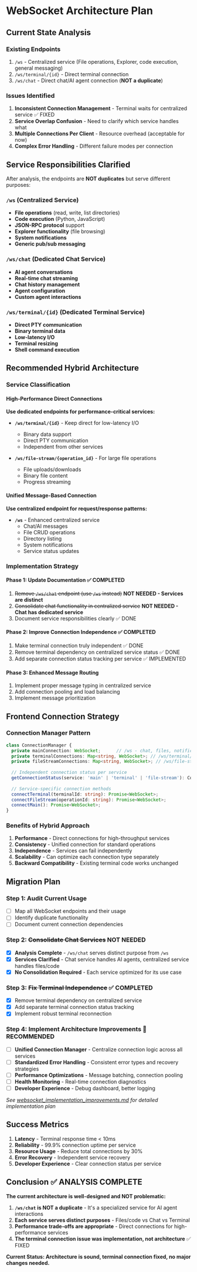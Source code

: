 # WebSocket Architecture Plan

## Current State Analysis

### Existing Endpoints
1. `/ws` - Centralized service (File operations, Explorer, code execution, general messaging)
2. `/ws/terminal/{id}` - Direct terminal connection
3. `/ws/chat` - Direct chat/AI agent connection (**NOT a duplicate**)

### Issues Identified
1. **Inconsistent Connection Management** - Terminal waits for centralized service ✅ FIXED
2. **Service Overlap Confusion** - Need to clarify which service handles what
3. **Multiple Connections Per Client** - Resource overhead (acceptable for now)
4. **Complex Error Handling** - Different failure modes per connection

## Service Responsibilities Clarified

After analysis, the endpoints are **NOT duplicates** but serve different purposes:

### `/ws` (Centralized Service)
- **File operations** (read, write, list directories)
- **Code execution** (Python, JavaScript)
- **JSON-RPC protocol** support
- **Explorer functionality** (file browsing)
- **System notifications**
- **Generic pub/sub messaging**

### `/ws/chat` (Dedicated Chat Service)  
- **AI agent conversations**
- **Real-time chat streaming**
- **Chat history management**
- **Agent configuration**
- **Custom agent interactions**

### `/ws/terminal/{id}` (Dedicated Terminal Service)
- **Direct PTY communication**
- **Binary terminal data**
- **Low-latency I/O**
- **Terminal resizing**
- **Shell command execution**

## Recommended Hybrid Architecture

### Service Classification

#### High-Performance Direct Connections
**Use dedicated endpoints for performance-critical services:**

- **`/ws/terminal/{id}`** - Keep direct for low-latency I/O
  - Binary data support
  - Direct PTY communication
  - Independent from other services
  
- **`/ws/file-stream/{operation_id}`** - For large file operations
  - File uploads/downloads
  - Binary file content
  - Progress streaming

#### Unified Message-Based Connection
**Use centralized endpoint for request/response patterns:**

- **`/ws`** - Enhanced centralized service
  - Chat/AI messages
  - File CRUD operations
  - Directory listing
  - System notifications
  - Service status updates

### Implementation Strategy

#### Phase 1: Update Documentation ✅ COMPLETED  
1. ~~Remove `/ws/chat` endpoint (use `/ws` instead)~~ **NOT NEEDED - Services are distinct**
2. ~~Consolidate chat functionality in centralized service~~ **NOT NEEDED - Chat has dedicated service**
3. Document service responsibilities clearly ✅ DONE

#### Phase 2: Improve Connection Independence ✅ COMPLETED
1. Make terminal connection truly independent ✅ DONE
2. Remove terminal dependency on centralized service status ✅ DONE  
3. Add separate connection status tracking per service ✅ IMPLEMENTED

#### Phase 3: Enhanced Message Routing
1. Implement proper message typing in centralized service
2. Add connection pooling and load balancing
3. Implement message prioritization

## Frontend Connection Strategy

### Connection Manager Pattern
```typescript
class ConnectionManager {
  private mainConnection: WebSocket;      // /ws - chat, files, notifications
  private terminalConnections: Map<string, WebSocket>; // /ws/terminal/{id}
  private fileStreamConnections: Map<string, WebSocket>; // /ws/file-stream/{id}
  
  // Independent connection status per service
  getConnectionStatus(service: 'main' | 'terminal' | 'file-stream'): ConnectionStatus;
  
  // Service-specific connection methods
  connectTerminal(terminalId: string): Promise<WebSocket>;
  connectFileStream(operationId: string): Promise<WebSocket>;
  connectMain(): Promise<WebSocket>;
}
```

### Benefits of Hybrid Approach
1. **Performance** - Direct connections for high-throughput services
2. **Consistency** - Unified connection for standard operations  
3. **Independence** - Services can fail independently
4. **Scalability** - Can optimize each connection type separately
5. **Backward Compatibility** - Existing terminal code works unchanged

## Migration Plan

### Step 1: Audit Current Usage
- [ ] Map all WebSocket endpoints and their usage
- [ ] Identify duplicate functionality
- [ ] Document current connection dependencies

### Step 2: ~~Consolidate Chat Services~~ **NOT NEEDED**
- [x] **Analysis Complete** - `/ws/chat` serves distinct purpose from `/ws`
- [x] **Services Clarified** - Chat service handles AI agents, centralized service handles files/code
- [x] **No Consolidation Required** - Each service optimized for its use case

### Step 3: ~~Fix Terminal Independence~~ ✅ **COMPLETED**
- [x] Remove terminal dependency on centralized service  
- [x] Add separate terminal connection status tracking
- [x] Implement robust terminal reconnection

### Step 4: Implement Architecture Improvements 🚀 **RECOMMENDED**
- [ ] **Unified Connection Manager** - Centralize connection logic across all services
- [ ] **Standardized Error Handling** - Consistent error types and recovery strategies  
- [ ] **Performance Optimizations** - Message batching, connection pooling
- [ ] **Health Monitoring** - Real-time connection diagnostics
- [ ] **Developer Experience** - Debug dashboard, better logging

*See [websocket_implementation_improvements.md](./websocket_implementation_improvements.md) for detailed implementation plan*

## Success Metrics
1. **Latency** - Terminal response time < 10ms
2. **Reliability** - 99.9% connection uptime per service
3. **Resource Usage** - Reduce total connections by 30%
4. **Error Recovery** - Independent service recovery
5. **Developer Experience** - Clear connection status per service

## Conclusion ✅ **ANALYSIS COMPLETE**

**The current architecture is well-designed and NOT problematic:**

1. **`/ws/chat` is NOT a duplicate** - It's a specialized service for AI agent interactions
2. **Each service serves distinct purposes** - Files/code vs Chat vs Terminal
3. **Performance trade-offs are appropriate** - Direct connections for high-performance services
4. **The terminal connection issue was implementation, not architecture** ✅ FIXED

**Current Status: Architecture is sound, terminal connection fixed, no major changes needed.**
